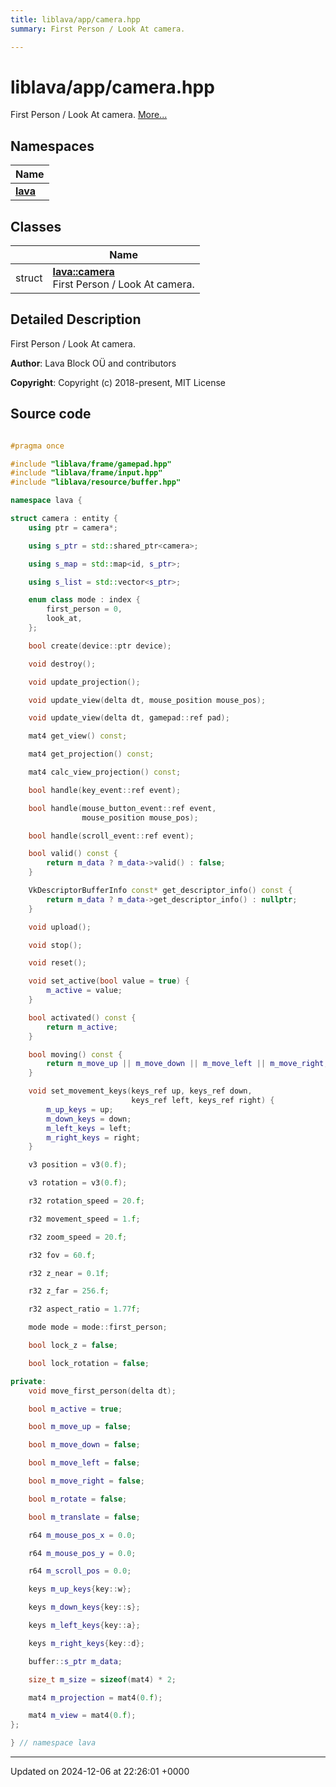 ```yaml
---
title: liblava/app/camera.hpp
summary: First Person / Look At camera. 

---
```


# liblava/app/camera.hpp

First Person / Look At camera.  [More...](#detailed-description)

## Namespaces

| Name           |
| -------------- |
| **[lava](/_doxybook/Namespaces/namespacelava.md)**  |

## Classes

|                | Name           |
| -------------- | -------------- |
| struct | **[lava::camera](/_doxybook/Classes/structlava_1_1camera.md)** <br>First Person / Look At camera.  |

## Detailed Description

First Person / Look At camera. 

**Author**: Lava Block OÜ and contributors 

**Copyright**: Copyright (c) 2018-present, MIT License 



## Source code

```cpp

#pragma once

#include "liblava/frame/gamepad.hpp"
#include "liblava/frame/input.hpp"
#include "liblava/resource/buffer.hpp"

namespace lava {

struct camera : entity {
    using ptr = camera*;

    using s_ptr = std::shared_ptr<camera>;

    using s_map = std::map<id, s_ptr>;

    using s_list = std::vector<s_ptr>;

    enum class mode : index {
        first_person = 0,
        look_at,
    };

    bool create(device::ptr device);

    void destroy();

    void update_projection();

    void update_view(delta dt, mouse_position mouse_pos);

    void update_view(delta dt, gamepad::ref pad);

    mat4 get_view() const;

    mat4 get_projection() const;

    mat4 calc_view_projection() const;

    bool handle(key_event::ref event);

    bool handle(mouse_button_event::ref event,
                mouse_position mouse_pos);

    bool handle(scroll_event::ref event);

    bool valid() const {
        return m_data ? m_data->valid() : false;
    }

    VkDescriptorBufferInfo const* get_descriptor_info() const {
        return m_data ? m_data->get_descriptor_info() : nullptr;
    }

    void upload();

    void stop();

    void reset();

    void set_active(bool value = true) {
        m_active = value;
    }

    bool activated() const {
        return m_active;
    }

    bool moving() const {
        return m_move_up || m_move_down || m_move_left || m_move_right;
    }

    void set_movement_keys(keys_ref up, keys_ref down,
                           keys_ref left, keys_ref right) {
        m_up_keys = up;
        m_down_keys = down;
        m_left_keys = left;
        m_right_keys = right;
    }

    v3 position = v3(0.f);

    v3 rotation = v3(0.f);

    r32 rotation_speed = 20.f;

    r32 movement_speed = 1.f;

    r32 zoom_speed = 20.f;

    r32 fov = 60.f;

    r32 z_near = 0.1f;

    r32 z_far = 256.f;

    r32 aspect_ratio = 1.77f;

    mode mode = mode::first_person;

    bool lock_z = false;

    bool lock_rotation = false;

private:
    void move_first_person(delta dt);

    bool m_active = true;

    bool m_move_up = false;

    bool m_move_down = false;

    bool m_move_left = false;

    bool m_move_right = false;

    bool m_rotate = false;

    bool m_translate = false;

    r64 m_mouse_pos_x = 0.0;

    r64 m_mouse_pos_y = 0.0;

    r64 m_scroll_pos = 0.0;

    keys m_up_keys{key::w};

    keys m_down_keys{key::s};

    keys m_left_keys{key::a};

    keys m_right_keys{key::d};

    buffer::s_ptr m_data;

    size_t m_size = sizeof(mat4) * 2;

    mat4 m_projection = mat4(0.f);

    mat4 m_view = mat4(0.f);
};

} // namespace lava
```


-------------------------------

Updated on 2024-12-06 at 22:26:01 +0000
